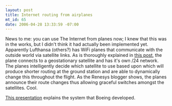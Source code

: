 ```yaml
--- 
layout: post
title: Internet routing from airplanes
mt_id: 65
date: 2006-04-28 13:33:59 -07:00
---
```

News to me: you can use The Internet from planes now; I knew that this was in the works, but I didn't think it had actually been implemented yet.  Apparently Lufthansa (others?) has WiFi planes that communicate with the outside world via satellite links.  As is thoroughly explained in [this post](http://www.renesys.com/blog/2006/04/tracking_plane_flight_on_inter.shtml), the plane connects to a geostationary satellite and has it's own /24 network.  The planes intelligently decide which satellite to use based upon which will produce shorter routing at the ground station and are able to dynamically change this throughout the flight.  As the Renesys blogger shows, the planes announce their route changes thus allowing graceful switches amongst the satellites.  Cool.

[This presentation](http://www.nanog.org/mtg-0405/abarbanel.html) explains the system that Boeing developed.
